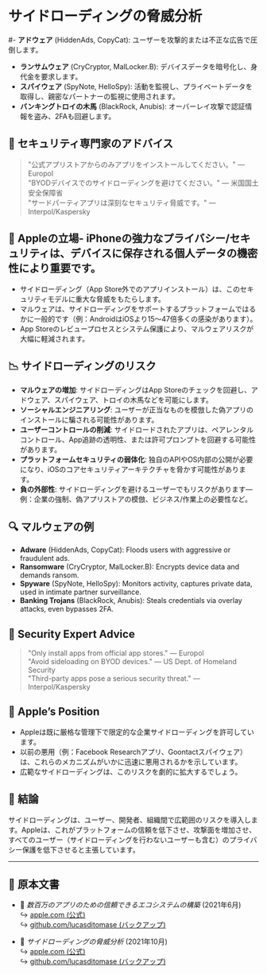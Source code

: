 # サイドローディングの脅威分析  

#- **アドウェア** (HiddenAds, CopyCat): ユーザーを攻撃的または不正な広告で圧倒します。  
- **ランサムウェア** (CryCryptor, MalLocker.B): デバイスデータを暗号化し、身代金を要求します。  
- **スパイウェア** (SpyNote, HelloSpy): 活動を監視し、プライベートデータを取得し、親密なパートナーの監視に使用されます。  
- **バンキングトロイの木馬** (BlackRock, Anubis): オーバーレイ攻撃で認証情報を盗み、2FAも回避します。  

## 🧠 セキュリティ専門家のアドバイス  

> "公式アプリストアからのみアプリをインストールしてください。" — Europol  
> "BYODデバイスでのサイドローディングを避けてください。" — 米国国土安全保障省  
> "サードパーティアプリは深刻なセキュリティ脅威です。" — Interpol/Kaspersky  

## 🚫 Appleの立場- iPhoneの強力なプライバシー/セキュリティは、デバイスに保存される個人データの機密性により重要です。  
- サイドローディング（App Store外でのアプリインストール）は、このセキュリティモデルに重大な脅威をもたらします。  
- マルウェアは、サイドローディングをサポートするプラットフォームではるかに一般的です（例：AndroidはiOSより15〜47倍多くの感染があります）。  
- App Storeのレビュープロセスとシステム保護により、マルウェアリスクが大幅に軽減されます。  

## 📉 サイドローディングのリスク  

- **マルウェアの増加**: サイドローディングはApp Storeのチェックを回避し、アドウェア、スパイウェア、トロイの木馬などを可能にします。  
- **ソーシャルエンジニアリング**: ユーザーが正当なものを模倣した偽アプリのインストールに騙される可能性があります。  
- **ユーザーコントロールの削減**: サイドロードされたアプリは、ペアレンタルコントロール、App追跡の透明性、または許可プロンプトを回避する可能性があります。  
- **プラットフォームセキュリティの弱体化**: 独自のAPIやOS内部の公開が必要になり、iOSのコアセキュリティアーキテクチャを脅かす可能性があります。  
- **負の外部性**: サイドローディングを避けるユーザーでもリスクがあります—例：企業の強制、偽アプリストアの模倣、ビジネス/作業上の必要性など。  

## 🔍 マルウェアの例  

- **Adware** (HiddenAds, CopyCat): Floods users with aggressive or fraudulent ads.  
- **Ransomware** (CryCryptor, MalLocker.B): Encrypts device data and demands ransom.  
- **Spyware** (SpyNote, HelloSpy): Monitors activity, captures private data, used in intimate partner surveillance.  
- **Banking Trojans** (BlackRock, Anubis): Steals credentials via overlay attacks, even bypasses 2FA.  

## 🧠 Security Expert Advice  

> "Only install apps from official app stores." — Europol  
> "Avoid sideloading on BYOD devices." — US Dept. of Homeland Security  
> "Third-party apps pose a serious security threat." — Interpol/Kaspersky  

## 🚫 Apple’s Position  

- Appleは既に厳格な管理下で限定的な企業サイドローディングを許可しています。  
- 以前の悪用（例：Facebook Researchアプリ、Goontactスパイウェア）は、これらのメカニズムがいかに迅速に悪用されるかを示しています。  
- 広範なサイドローディングは、このリスクを劇的に拡大するでしょう。  

## 📎 結論  

サイドローディングは、ユーザー、開発者、組織間で広範囲のリスクを導入します。Appleは、これがプラットフォームの信頼を低下させ、攻撃面を増加させ、すべてのユーザー（サイドローディングを行わないユーザーも含む）のプライバシー保護を低下させると主張しています。  

---  

## 📄 原本文書  

- 🧷 *数百万のアプリのための信頼できるエコシステムの構築* (2021年6月)  
  ↪️ [apple.com (公式)](https://www.apple.com/privacy/docs/Building_a_Trusted_Ecosystem_for_Millions_of_Apps.pdf)  
  ↪️ [github.com/lucasditomase (バックアップ)](https://github.com/lucasditomase/app-restrictions/blob/main/summary.pdf)  

- 🧷 *サイドローディングの脅威分析* (2021年10月)  
  ↪️ [apple.com (公式)](https://www.apple.com/privacy/docs/Building_a_Trusted_Ecosystem_for_Millions_of_Apps_A_Threat_Analysis_of_Sideloading.pdf)  
  ↪️ [github.com/lucasditomase (バックアップ)](https://github.com/lucasditomase/app-restrictions/blob/main/threat-analysis.pdf)  
